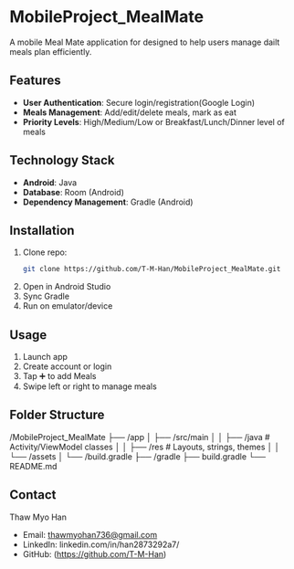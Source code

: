 # MobileProject_MealMate
A mobile Meal Mate application for designed to help users manage dailt meals plan efficiently.

## Features
- **User Authentication**: Secure login/registration(Google Login)
- **Meals Management**: Add/edit/delete meals, mark as eat 
- **Priority Levels**: High/Medium/Low or Breakfast/Lunch/Dinner level of meals 

## Technology Stack
- **Android**: Java 
- **Database**: Room (Android) 
- **Dependency Management**: Gradle (Android)

## Installation
1. Clone repo:  
   ```bash  
   git clone https://github.com/T-M-Han/MobileProject_MealMate.git  
2. Open in Android Studio
3. Sync Gradle
4. Run on emulator/device

## Usage
1. Launch app
2. Create account or login
3. Tap ➕ to add Meals
4. Swipe left or right to manage meals

## Folder Structure
/MobileProject_MealMate
├── /app
│   ├── /src/main
│   │   ├── /java   # Activity/ViewModel classes
│   │   ├── /res    # Layouts, strings, themes
│   │   └── /assets
│   └── /build.gradle
├── /gradle
├── build.gradle
└── README.md   

## Contact
Thaw Myo Han  
- Email: thawmyohan736@gmail.com
- LinkedIn: linkedin.com/in/han2873292a7/ 
- GitHub: (https://github.com/T-M-Han)
